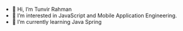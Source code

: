 - 👋 Hi, I’m Tunvir Rahman
- 👀 I’m interested in JavaScript and Mobile Application Engineering.
- 🌱 I’m currently learning Java Spring
